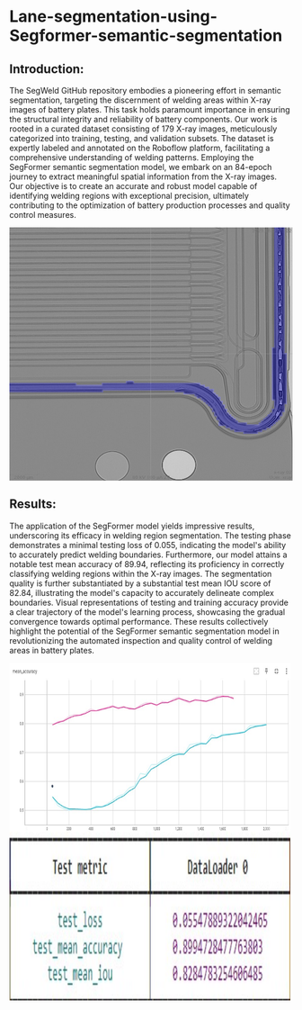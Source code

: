 # Lane-segmentation-using-Segformer-semantic-segmentation

## Introduction:
The SegWeld GitHub repository embodies a pioneering effort in semantic segmentation, targeting the discernment of welding areas within X-ray images of battery plates. This task holds paramount importance in ensuring the structural integrity and reliability of battery components. Our work is rooted in a curated dataset consisting of 179 X-ray images, meticulously categorized into training, testing, and validation subsets. The dataset is expertly labeled and annotated on the Roboflow platform, facilitating a comprehensive understanding of welding patterns. Employing the SegFormer semantic segmentation model, we embark on an 84-epoch journey to extract meaningful spatial information from the X-ray images. Our objective is to create an accurate and robust model capable of identifying welding regions with exceptional precision, ultimately contributing to the optimization of battery production processes and quality control measures.
<p align="center">
  <img src="/Results/overlay_img1.png" align="center" width="800" height="450"> 
</p>

## Results:
The application of the SegFormer model yields impressive results, underscoring its efficacy in welding region segmentation. The testing phase demonstrates a minimal testing loss of 0.055, indicating the model's ability to accurately predict welding boundaries. Furthermore, our model attains a notable test mean accuracy of 89.94, reflecting its proficiency in correctly classifying welding regions within the X-ray images. The segmentation quality is further substantiated by a substantial test mean IOU score of 82.84, illustrating the model's capacity to accurately delineate complex boundaries. Visual representations of testing and training accuracy provide a clear trajectory of the model's learning process, showcasing the gradual convergence towards optimal performance. These results collectively highlight the potential of the SegFormer semantic segmentation model in revolutionizing the automated inspection and quality control of welding areas in battery plates.
<p>
  <img src="accuracy.jpg" align="center" width="500" height="300"> <img src="testing.jpg" align="center" width="500" height="300"> 
</p>

